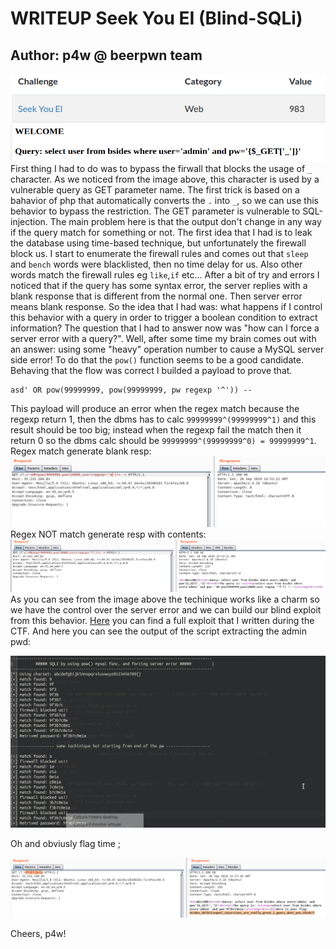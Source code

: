 # WRITEUP Seek You EI (Blind-SQLi)

## __Author:__ p4w @ beerpwn team
![Image desc](challenge_desc.png)
![Image desc](vuln_param.png)
<br>
First thing I had to do was to bypass the firwall that blocks the usage of `_` character. As we noticed from the image above, this character is used by a vulnerable query as GET parameter name. The first trick is based on a bahavior of php that automatically converts the `.` into `_`, so we can use this behavior to bypass the restriction.
The GET parameter is vulnerable to SQL-injection. The main problem here is that the output don't change in any way if the query match for something or not.
The first idea that I had is to leak the database using time-based technique, but unfortunately the firewall block us. I start to enumerate the firewall rules and comes out that `sleep` and `bench` words were blacklisted, then no time delay for us. Also other words match the firewall rules eg `like`,`if` etc...
After a bit of try and errors I noticed that if the query has some syntax error, the server replies with a blank response that is different from the normal one. Then server error means blank response.
So the idea that I had was:
what happens if I control this behavior with a query in order to trigger a boolean condition to extract information?
The question that I had to answer now was "how can I force a server error with a query?". Well, after some time my brain comes out with an answer: using some "heavy" operation number to cause a MySQL server side error!
To do that the `pow()` function seems to be a good candidate. Behaving that the flow was correct I builded a payload to prove that.
```(SQL)
asd' OR pow(99999999, pow(99999999, pw regexp '^')) --
```
This payload will produce an error when the regex match because the regexp return 1, then the dbms has to calc `99999999^(99999999^1)` and this result should be too big; instead when the regexp fail the match then it return 0 so the dbms calc should be `99999999^(99999999^0) = 99999999^1`.
Regex match generate blank resp:
![Image poc](sqli_poc_error.png)
<br>
Regex NOT match generate resp with contents:
![Image poc](sqli_poc_not_error.png)
<br>
As you can see from the image above the techinique works like a charm so we have the control over the server error and we can build our blind exploit from this behavior.
<a href="./sqli_exploit.py">Here</a> you can find a full exploit that I written during the CTF.
And here you can see the output of the script extracting the admin pwd:

![Image of exploit](exploit_output.png)

Oh and obviusly flag time ;

![Image of exploit](flag_time.png)

Cheers, p4w!
